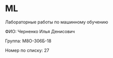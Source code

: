 # ML

Лабораторные работы по машинному обучению

ФИО: Черненко Илья Денисович

Группа: М8О-306Б-18

Номер по списку: 27

